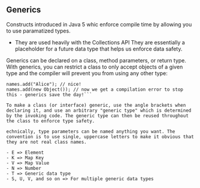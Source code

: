 ## Generics

Constructs introduced in Java 5 whic enforce compile time by allowing you to use paramatized types.

- They are used heavily with the Collections API
  They are essentially a placeholder for a future data type that helps us enforce data safety.

Generics can be declared on a class, method parameters, or return type.
With generics, you can restrict a class to only accept objects of a given type and the compiler will prevent you from using any other type:

````List<String> names = new ArrayList<>(); // using a List of Strings only
names.add("Alice"); // nice!
names.add(new Object()); // now we get a compilation error to stop this - generics save the day!```

To make a class (or interface) generic, use the angle brackets when declaring it, and use an arbitrary "generic type" which is determined by the invoking code. The generic type can then be reused throughout the class to enforce type safety.

echnically, type parameters can be named anything you want. The convention is to use single, uppercase letters to make it obvious that they are not real class names.

- E => Element
- K => Map Key
- V => Map Value
- N => Number
- T => Generic data type
- S, U, V, and so on => For multiple generic data types
````

